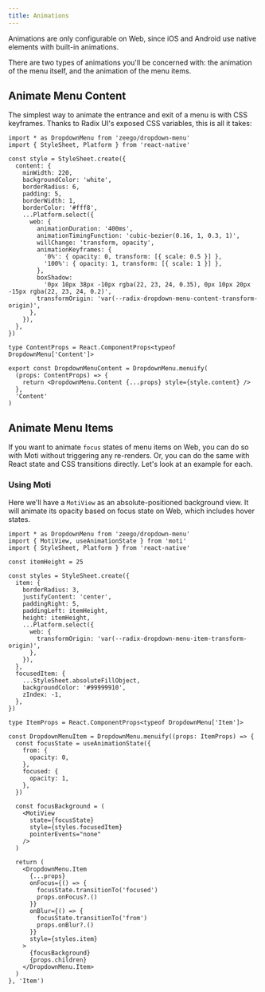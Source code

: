 ```yaml
---
title: Animations
---
```


Animations are only configurable on Web, since iOS and Android use native elements with built-in animations.

There are two types of animations you'll be concerned with: the animation of the menu itself, and the animation of the menu items.

## Animate Menu Content

The simplest way to animate the entrance and exit of a menu is with CSS keyframes. Thanks to Radix UI's exposed CSS variables, this is all it takes:

```tsx twoslash {12-25, 31-36}
import * as DropdownMenu from 'zeego/dropdown-menu'
import { StyleSheet, Platform } from 'react-native'

const style = StyleSheet.create({
  content: {
    minWidth: 220,
    backgroundColor: 'white',
    borderRadius: 6,
    padding: 5,
    borderWidth: 1,
    borderColor: '#fff8',
    ...Platform.select({
      web: {
        animationDuration: '400ms',
        animationTimingFunction: 'cubic-bezier(0.16, 1, 0.3, 1)',
        willChange: 'transform, opacity',
        animationKeyframes: {
          '0%': { opacity: 0, transform: [{ scale: 0.5 }] },
          '100%': { opacity: 1, transform: [{ scale: 1 }] },
        },
        boxShadow:
          '0px 10px 38px -10px rgba(22, 23, 24, 0.35), 0px 10px 20px -15px rgba(22, 23, 24, 0.2)',
        transformOrigin: 'var(--radix-dropdown-menu-content-transform-origin)',
      },
    }),
  },
})

type ContentProps = React.ComponentProps<typeof DropdownMenu['Content']>

export const DropdownMenuContent = DropdownMenu.menuify(
  (props: ContentProps) => {
    return <DropdownMenu.Content {...props} style={style.content} />
  },
  'Content'
)
```

## Animate Menu Items

If you want to animate `focus` states of menu items on Web, you can do so with Moti without triggering any re-renders. Or, you can do the same with React state and CSS transitions directly. Let's look at an example for each.

### Using Moti

Here we'll have a `MotiView` as an absolute-positioned background view. It will animate its opacity based on focus state on Web, which includes hover states.

```tsx twoslash
import * as DropdownMenu from 'zeego/dropdown-menu'
import { MotiView, useAnimationState } from 'moti'
import { StyleSheet, Platform } from 'react-native'

const itemHeight = 25

const styles = StyleSheet.create({
  item: {
    borderRadius: 3,
    justifyContent: 'center',
    paddingRight: 5,
    paddingLeft: itemHeight,
    height: itemHeight,
    ...Platform.select({
      web: {
        transformOrigin: 'var(--radix-dropdown-menu-item-transform-origin)',
      },
    }),
  },
  focusedItem: {
    ...StyleSheet.absoluteFillObject,
    backgroundColor: '#99999910',
    zIndex: -1,
  },
})

type ItemProps = React.ComponentProps<typeof DropdownMenu['Item']>

const DropdownMenuItem = DropdownMenu.menuify((props: ItemProps) => {
  const focusState = useAnimationState({
    from: {
      opacity: 0,
    },
    focused: {
      opacity: 1,
    },
  })

  const focusBackground = (
    <MotiView
      state={focusState}
      style={styles.focusedItem}
      pointerEvents="none"
    />
  )

  return (
    <DropdownMenu.Item
      {...props}
      onFocus={() => {
        focusState.transitionTo('focused')
        props.onFocus?.()
      }}
      onBlur={() => {
        focusState.transitionTo('from')
        props.onBlur?.()
      }}
      style={styles.item}
    >
      {focusBackground}
      {props.children}
    </DropdownMenu.Item>
  )
}, 'Item')
```
